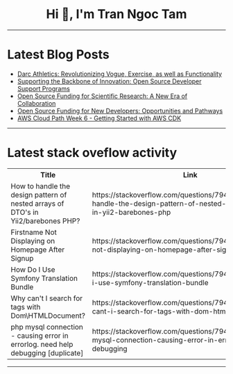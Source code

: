 <h1 align="center">Hi 👋, I'm Tran Ngoc Tam</h1>

---

# Latest Blog Posts 
<!-- BLOG-POST-LIST:START -->
- [Darc Athletics: Revolutionizing Vogue, Exercise, as well as Functionality](https://dev.to/seo_worker_7c30fe1726aaed/darc-athletics-revolutionizing-vogue-exercise-as-well-as-functionality-3563)
- [Supporting the Backbone of Innovation: Open Source Developer Support Programs](https://dev.to/jennythomas498/supporting-the-backbone-of-innovation-open-source-developer-support-programs-1l2b)
- [Open Source Funding for Scientific Research: A New Era of Collaboration](https://dev.to/zhangwei42/open-source-funding-for-scientific-research-a-new-era-of-collaboration-5e4a)
- [Open Source Funding for New Developers: Opportunities and Pathways](https://dev.to/rachellovestowrite/open-source-funding-for-new-developers-opportunities-and-pathways-45om)
- [AWS Cloud Path Week 6 - Getting Started with AWS CDK](https://dev.to/aws-builders/aws-cloud-path-week-6-getting-started-with-aws-cdk-1171)
<!-- BLOG-POST-LIST:END -->

---

# Latest stack oveflow activity
<table>
  <tr><th>Title</th><th>Link</th></tr>
  <!-- STACKOVERFLOW:START --><tr><td>How to handle the design pattern of nested arrays of DTO&#39;s in Yii2/barebones PHP?</td><td>https://stackoverflow.com/questions/79443771/how-to-handle-the-design-pattern-of-nested-arrays-of-dtos-in-yii2-barebones-php</td></tr><tr><td>Firstname Not Displaying on Homepage After Signup</td><td>https://stackoverflow.com/questions/79443752/firstname-not-displaying-on-homepage-after-signup</td></tr><tr><td>How Do I Use Symfony Translation Bundle</td><td>https://stackoverflow.com/questions/79443723/how-do-i-use-symfony-translation-bundle</td></tr><tr><td>Why can&#39;t I search for tags with Dom\HTMLDocument?</td><td>https://stackoverflow.com/questions/79443721/why-cant-i-search-for-tags-with-dom-htmldocument</td></tr><tr><td>php mysql connection - causing error in errorlog. need help debugging [duplicate]</td><td>https://stackoverflow.com/questions/79443589/php-mysql-connection-causing-error-in-errorlog-need-help-debugging</td></tr><!-- STACKOVERFLOW:END -->
</table>

---


